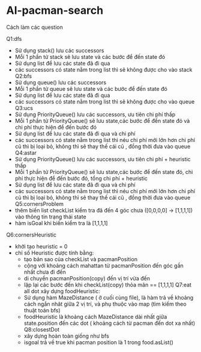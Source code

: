 # AI-pacman-search


Cách làm các question

Q1:dfs
  - Sử dụng stack() lưu các successors 
  - Mỗi 1 phần tử stack sẽ lưu state và các bước để đến state đó
  - Sử dụng list để lưu các state đã đi qua
  - các successors có state nằm trong list thì sẽ không được cho vào stack
Q2:bfs
  - Sử dụng queue() lưu các successors 
  - Mỗi 1 phần tử queue sẽ lưu state và các bước để đến state đó
  - Sử dụng list để lưu các state đã đi qua
  - các successors có state nằm trong list thì sẽ không được cho vào queue
Q3:ucs
  - Sử dụng PriorityQueue() lưu các successors, ưu tiên chi phí thấp
  - Mỗi 1 phần tử PriorityQueue() sẽ lưu state,các bước để đến state đó và chi phí thực hiện để đến bước đó
  - Sử dụng list để lưu các state đã đi qua và chi phí
  - các successors có state nằm trong list thì néu chi phí mới lớn hơn chi phí cũ thì bị loại bỏ, không thì sẽ thay thế cái cũ , đồng thời đưa vào queue
Q4:astar
  - Sử dụng PriorityQueue() lưu các successors, ưu tiên chi phí + heuristic thấp
  - Mỗi 1 phần tử PriorityQueue() sẽ lưu state,các bước để đến state đó, chi phí thực hiện để đến bước đó, tổng chi phí + heuristic
  - Sử dụng list để lưu các state đã đi qua và chi phí
  - các successors có state nằm trong list thì néu chi phí mới lớn hơn chi phí cũ thì bị loại bỏ, không thì sẽ thay thế cái cũ , đồng thời đưa vào queue
Q5:cornersProblem
  - thêm biến list checkList kiểm tra đã đến 4 góc chưa ([0,0,0,0] -> [1,1,1,1]) vào thông tin trạng thái state
  - hàm isGoal khi biến kiểm tra là [1,1,1,1]
  
Q6:cornersHeuristic
  - khởi tạo heuristic = 0
  - chỉ số Heuristic được tính bằng:
    + tạo bản sao của checkList và pacmanPosition
    + cộng với khoảng cách mahattan từ pacmanPosition đến góc gần nhất chưa đi đến
    + di chuyển pacmanPosition(copy) đến vị trí vừa đến
    + lặp lại các bước đến khi checkList(copy) thỏa mãn == [1,1,1,1]
 Q7:eat all dot
  xây dựng foodHeuristic:
    - Sử dụng hàm MazeDistance ( ở cuối cùng file), là hàm trả về khoảng cách ngắn nhât giữa 2 vị trí, và phụ thuộc vào map (tìm kiếm theo thuật toán bfs)
    - foodHeuristic là khoảng cách MazeDistance dài nhất giữa state.position đến các dot ( khoảng cách từ pacman đến dot xa nhất)
 Q8:closestDot
    - xây dựng hoàn toàn giống như bfs
    - isgoal trả về true khi pacman position là 1 trong food.asList()
    
  
